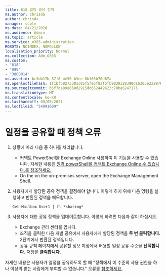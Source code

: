 ```yaml
---
title: 618 일정 공유 정책
ms.author: chrisda
author: chrisda
manager: scotv
ms.date: 04/21/2020
ms.audience: Admin
ms.topic: article
ms.service: o365-administration
ROBOTS: NOINDEX, NOFOLLOW
localization_priority: Normal
ms.collection: Adm_O365
ms.custom:
- "618"
- "899"
- "3800014"
ms.assetid: bc3db17b-87f8-4e50-b3ee-8b105b70d67a
ms.openlocfilehash: 1f1bfb0273301c05f5fe5f8af5fb9039328390d16305e33897680dce1c1977e8
ms.sourcegitcommit: b5f7da89a650d2915dc652449623c78be6247175
ms.translationtype: MT
ms.contentlocale: ko-KR
ms.lasthandoff: 08/05/2021
ms.locfileid: "54091609"
---
```

# <a name="policy-error-when-sharing-a-calendar"></a>일정을 공유할 때 정책 오류

1. 상황에 따라 다음 중 하나를 처리합니다.
    - 커넥트 PowerShell을 Exchange Online 사용하여 이 기능을 사용할 수 있습니다. 자세한 내용은 [원격 powerShell을 커넥트 Exchange Online 수 있습니다.를 참조하세요.](https://technet.microsoft.com/library/jj984289%28v=exchg.160%29.aspx)
    - On the on the on-premises server, open the Exchange Management Shell.
2. 사용자에게 할당된 공유 정책을 결정해야 합니다. 이렇게 하지 위해 다음 명령을 실행하고 반환된 정책을 메모합니다.

    `
    Get-Mailbox User1 | fl *sharing*
    `

3. 사용자에 대한 공유 정책을 업데이트합니다. 이렇게 하려면 다음과 같이 하십시오.
    - Exchange 관리 센터를 엽니다.
    - 조직을 클릭한 다음 개별 공유에서 사용자에게 할당된 정책을 **두 번 클릭합니다.**  2단계에서 반환된 정책입니다.
    - 공유 규칙 페이지에서 공유할 정보 지정에서 허용할 일정 공유 수준을 **선택합니다.** 저장을 **클릭합니다.**

자세한 내용은 사용자가 일정을 공유하도록 할 때 "정책에서 이 수준의 사용 권한을 하나 이상의 받는 사람에게 부여할 수 없습니다." 오류를 [참조하세요.](https://docs.microsoft.com/exchange/troubleshoot/calendar-sharing/policy-permissions-issue)
